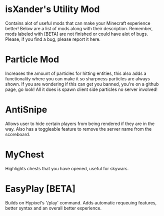 # isXander's Utility Mod
Contains alot of useful mods that can make your Minecraft experience better! Below are a list of mods along with their description. Remember, mods labeled with [BETA] are not finished or could have alot of bugs. Please, if you find a bug, please report it here. 

# Particle Mod
Increases the amount of particles for hitting entities, this also adds a functionality where you can make it so sharpness particles are always shown. If you are wondering if this can get you banned, you're on a github page, go look! All it does is spawn client side particles no server involved!

# AntiSnipe
Allows user to hide certain players from being rendered if they are in the way. Also has a toggleable feature to remove the server name from the scoreboard.

# MyChest
Highlights chests that you have opened, useful for skywars.

# EasyPlay [BETA]
Builds on Hypixel's '/play' command. Adds automatic requeuing features, better syntax and an overall better experience.
